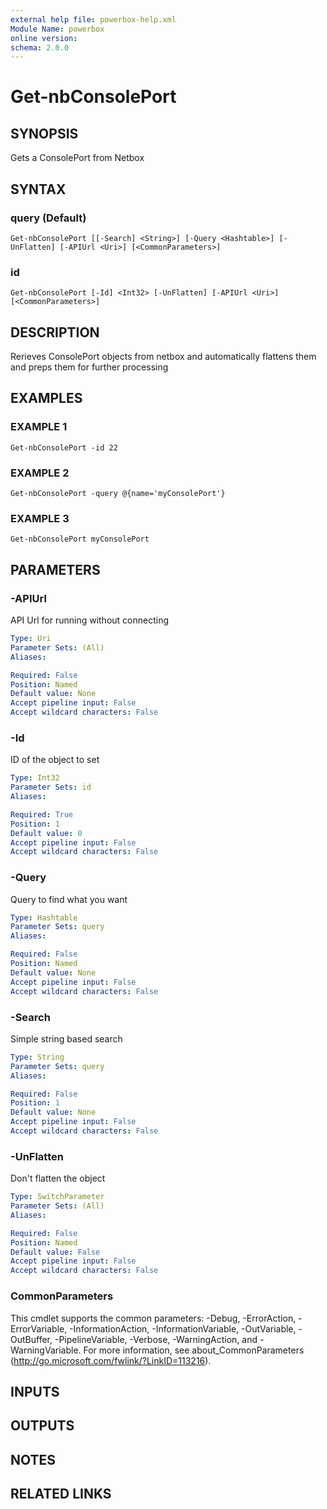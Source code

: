 ```yaml
---
external help file: powerbox-help.xml
Module Name: powerbox
online version:
schema: 2.0.0
---
```


# Get-nbConsolePort

## SYNOPSIS
Gets a ConsolePort from Netbox

## SYNTAX

### query (Default)
```
Get-nbConsolePort [[-Search] <String>] [-Query <Hashtable>] [-UnFlatten] [-APIUrl <Uri>] [<CommonParameters>]
```

### id
```
Get-nbConsolePort [-Id] <Int32> [-UnFlatten] [-APIUrl <Uri>] [<CommonParameters>]
```

## DESCRIPTION
Rerieves ConsolePort objects from netbox and automatically flattens them and
preps them for further processing

## EXAMPLES

### EXAMPLE 1
```
Get-nbConsolePort -id 22
```

### EXAMPLE 2
```
Get-nbConsolePort -query @{name='myConsolePort'}
```

### EXAMPLE 3
```
Get-nbConsolePort myConsolePort
```

## PARAMETERS

### -APIUrl
API Url for running without connecting

```yaml
Type: Uri
Parameter Sets: (All)
Aliases:

Required: False
Position: Named
Default value: None
Accept pipeline input: False
Accept wildcard characters: False
```

### -Id
ID of the object to set

```yaml
Type: Int32
Parameter Sets: id
Aliases:

Required: True
Position: 1
Default value: 0
Accept pipeline input: False
Accept wildcard characters: False
```

### -Query
Query to find what you want

```yaml
Type: Hashtable
Parameter Sets: query
Aliases:

Required: False
Position: Named
Default value: None
Accept pipeline input: False
Accept wildcard characters: False
```

### -Search
Simple string based search

```yaml
Type: String
Parameter Sets: query
Aliases:

Required: False
Position: 1
Default value: None
Accept pipeline input: False
Accept wildcard characters: False
```

### -UnFlatten
Don't flatten the object

```yaml
Type: SwitchParameter
Parameter Sets: (All)
Aliases:

Required: False
Position: Named
Default value: False
Accept pipeline input: False
Accept wildcard characters: False
```

### CommonParameters
This cmdlet supports the common parameters: -Debug, -ErrorAction, -ErrorVariable, -InformationAction, -InformationVariable, -OutVariable, -OutBuffer, -PipelineVariable, -Verbose, -WarningAction, and -WarningVariable.
For more information, see about_CommonParameters (http://go.microsoft.com/fwlink/?LinkID=113216).

## INPUTS

## OUTPUTS

## NOTES

## RELATED LINKS
